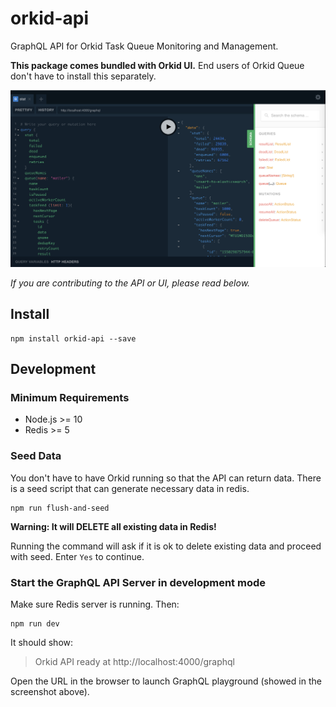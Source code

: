 # orkid-api

GraphQL API for Orkid Task Queue Monitoring and Management.

**This package comes bundled with Orkid UI.**
End users of Orkid Queue don't have to install this separately.

![screenshot](https://raw.githubusercontent.com/mugli/orkid-api/master/screenshot.png)

_If you are contributing to the API or UI, please read below._

## Install

```
npm install orkid-api --save
```

## Development

### Minimum Requirements

- Node.js >= 10
- Redis >= 5

### Seed Data

You don't have to have Orkid running so that the API can return data. There is a seed script that can generate necessary data in redis.

```
npm run flush-and-seed
```

**Warning: It will DELETE all existing data in Redis!**

Running the command will ask if it is ok to delete existing data and proceed with seed. Enter `Yes` to continue.

### Start the GraphQL API Server in development mode

Make sure Redis server is running. Then:

```
npm run dev
```

It should show:

> Orkid API ready at http://localhost:4000/graphql

Open the URL in the browser to launch GraphQL playground (showed in the screenshot above).
